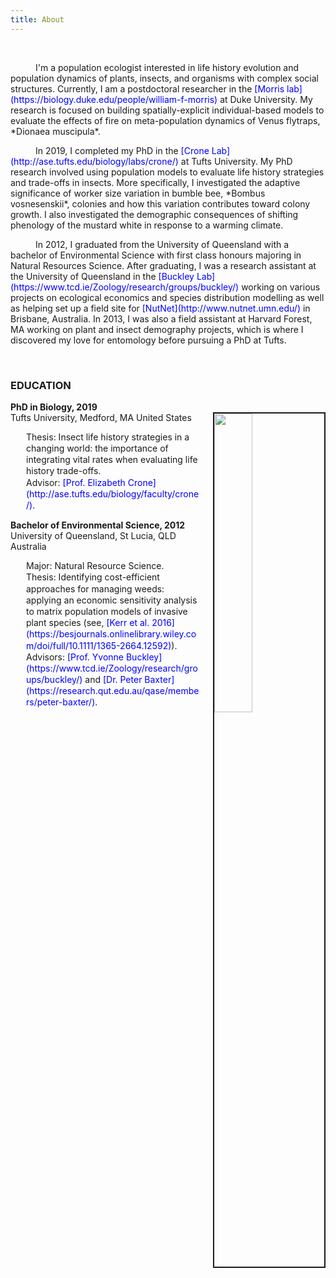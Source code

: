 ```yaml
---
title: About
---
```

<br>
<p style="text-indent: 40px; text-align:left" >I'm a population ecologist interested in life history evolution and population dynamics of plants, insects, and organisms with complex social structures. Currently, I am a postdoctoral researcher in the <span style="color:blue">[Morris lab](https://biology.duke.edu/people/william-f-morris)</span> at Duke University. My research is focused on building spatially-explicit individual-based models to evaluate the effects of fire on meta-population dynamics of Venus flytraps, *Dionaea muscipula*. <p/> 

<p style="text-indent: 40px; text-align:left" >In 2019, I completed my PhD in the <span style="color:blue">[Crone Lab](http://ase.tufts.edu/biology/labs/crone/)</span> at Tufts University. My PhD research involved using population models to evaluate life history strategies and trade-offs in insects. More specifically, I investigated the adaptive significance of worker size variation in bumble bee, *Bombus vosnesenskii*, colonies and how this variation contributes toward colony growth. I also investigated the demographic consequences of shifting phenology of the mustard white in response to a warming climate. <p/> 

<p style="text-indent: 40px; text-align:left" >In 2012, I graduated from the University of Queensland with a bachelor of Environmental Science with first class honours majoring in Natural Resources Science. After graduating, I was a research assistant at the University of Queensland in the <span style="color:blue">[Buckley Lab](https://www.tcd.ie/Zoology/research/groups/buckley/)</span> working on various projects on ecological economics and species distribution modelling as well as helping set up a field site for <span style="color:blue">[NutNet](http://www.nutnet.umn.edu/)</span> in Brisbane, Australia. In 2013, I was also a field assistant at Harvard Forest, MA working on plant and insect demography projects, which is where I discovered my love for entomology before pursuing a PhD at Tufts. <p/> 

<br>



### EDUCATION  

**PhD in Biology, 2019**   
<img src="/img/portrait3.jpg" style="width:35%; border:2px solid; margin-left: 20px" align="right">
Tufts University, Medford, MA United States   

<p style="margin-left: 25px; line-height: 1.3; text-align:left" > Thesis: Insect life history strategies in a changing world: the importance of integrating vital rates when evaluating life history trade-offs. <br> Advisor:  <span style="color:blue">[Prof. Elizabeth Crone](http://ase.tufts.edu/biology/faculty/crone/).</span> <p/>


**Bachelor of Environmental Science, 2012**   
University of Queensland, St Lucia, QLD Australia   
 
<p style="margin-left: 25px; line-height: 1.3; text-align:left" > Major:   Natural Resource Science.
<br> Thesis:   Identifying cost-efficient approaches for managing weeds: applying an economic sensitivity analysis to matrix population models of invasive plant species (see, <span style="color:blue">[Kerr et al. 2016](https://besjournals.onlinelibrary.wiley.com/doi/full/10.1111/1365-2664.12592)</span>). <br> Advisors:  <span style="color:blue"> [Prof. Yvonne Buckley](https://www.tcd.ie/Zoology/research/groups/buckley/)</span> and <span style="color:blue"> [Dr. Peter Baxter](https://research.qut.edu.au/qase/members/peter-baxter/)</span>.  <p/>